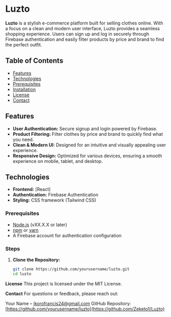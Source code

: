 # Luzto

**Luzto** is a stylish e-commerce platform built for selling clothes online. With a focus on a clean and modern user interface, Luzto provides a seamless shopping experience. Users can sign up and log in securely through Firebase authentication and easily filter products by price and brand to find the perfect outfit.

## Table of Contents
- [Features](#features)
- [Technologies](#technologies)
- [Prerequisites](#prerequisites)
- [Installation](#steps)
- [License](#license)
- [Contact](#contact)

## Features
- **User Authentication:** Secure signup and login powered by Firebase.
- **Product Filtering:** Filter clothes by price and brand to quickly find what you need.
- **Clean & Modern UI:** Designed for an intuitive and visually appealing user experience.
- **Responsive Design:** Optimized for various devices, ensuring a smooth experience on mobile, tablet, and desktop.

## Technologies
- **Frontend:** [React]
- **Authentication:** Firebase Authentication
- **Styling:** CSS framework (Tailwind CSS)

### Prerequisites
- [Node.js](https://nodejs.org/) (vXX.X.X or later)
- [npm](https://www.npmjs.com/) or [yarn](https://yarnpkg.com/)
- A Firebase account for authentication configuration

### Steps
1. **Clone the Repository:**
   ```bash
   git clone https://github.com/yourusername/luzto.git
   cd luzto

**License**
This project is licensed under the MIT License.

**Contact**
For questions or feedback, please reach out:

Your Name – ikorofrancis24@gmail.com
GitHub Repository: [https://github.com/yourusername/luzto](https://github.com/Zeketo1/Luzto)
